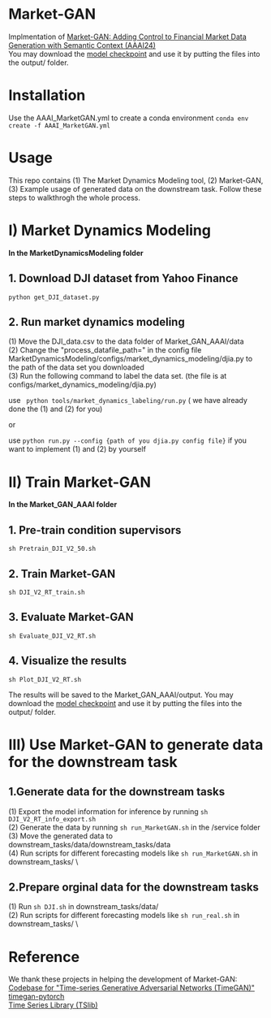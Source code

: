 # Market-GAN
Implmentation of [Market-GAN: Adding Control to Financial Market Data Generation with Semantic Context (AAAI24)](https://arxiv.org/abs/2309.07708) \
You may download the [model checkpoint](https://entuedu-my.sharepoint.com/:f:/g/personal/haochong001_e_ntu_edu_sg/ElopwODLW9xAuaWEAF7y0AcBogQMQexrrTbioUspuKAs5Q?e=t7IXDc) and use it by putting the files into the output/ folder.
# Installation
Use the AAAI_MarketGAN.yml to create a conda environment
``` conda env create -f AAAI_MarketGAN.yml ```

# Usage
This repo contains (1) The Market Dynamics Modeling tool, (2) Market-GAN, (3) Example usage of generated data on the downstream task.
Follow these steps to walkthrogh the whole process.

# I) Market Dynamics Modeling
**In the MarketDynamicsModeling folder**
## 1. Download DJI dataset from Yahoo Finance
``` python get_DJI_dataset.py ```
## 2. Run market dynamics modeling 
(1) Move the DJI_data.csv to the data folder of Market_GAN_AAAI/data\
(2) Change the "process_datafile_path=" in the config file MarketDynamicsModeling/configs/market_dynamics_modeling/djia.py to the path of the data set you downloaded \
(3) Run the following command to label the data set.
(the file is at configs/market_dynamics_modeling/djia.py)

use ``` python tools/market_dynamics_labeling/run.py``` ( we have already done the (1) and (2) for you)

or 

use ``` python run.py --config {path of you djia.py config file} ``` if you want to implement (1) and (2) by yourself

# II) Train Market-GAN
**In the Market_GAN_AAAI folder**
## 1. Pre-train condition supervisors
``` sh Pretrain_DJI_V2_50.sh ```
## 2. Train Market-GAN
``` sh DJI_V2_RT_train.sh ```
## 3. Evaluate Market-GAN
``` sh Evaluate_DJI_V2_RT.sh ```
## 4. Visualize the results
``` sh Plot_DJI_V2_RT.sh ```

The results will be saved to the Market_GAN_AAAI/output.
You may download the [model checkpoint](https://entuedu-my.sharepoint.com/:f:/g/personal/haochong001_e_ntu_edu_sg/ElopwODLW9xAuaWEAF7y0AcBogQMQexrrTbioUspuKAs5Q?e=t7IXDc) and use it by putting the files into the output/ folder.

# III) Use Market-GAN to generate data for the downstream task
## 1.Generate data for the downstream tasks
(1) Export the model information for inference by running ``` sh DJI_V2_RT_info_export.sh ``` \
(2) Generate the data by running ``` sh run_MarketGAN.sh ``` in the /service folder \
(3) Move the generated data to downstream_tasks/data/downstream_tasks/data \
(4) Run scripts for different forecasting models like ``` sh run_MarketGAN.sh ``` in downstream_tasks/ \
## 2.Prepare orginal data for the downstream tasks
(1) Run ``` sh DJI.sh ```  in downstream_tasks/data/ \
(2) Run scripts for different forecasting models like ``` sh run_real.sh ``` in downstream_tasks/ \

# Reference
We thank these projects in helping the development of Market-GAN: \
[Codebase for "Time-series Generative Adversarial Networks (TimeGAN)"](https://github.com/jsyoon0823/TimeGAN?tab=readme-ov-file#codebase-for-time-series-generative-adversarial-networks-timegan) \
[timegan-pytorch](https://github.com/birdx0810/timegan-pytorch) \
[Time Series Library (TSlib)](https://github.com/thuml/Time-Series-Library)
